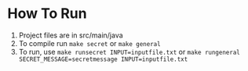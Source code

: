 # How To Run
1. Project files are in src/main/java
2. To compile run `make secret` or `make general`
3. To run, use `make runsecret INPUT=inputfile.txt` or `make rungeneral SECRET_MESSAGE=secretmessage INPUT=inputfile.txt`
